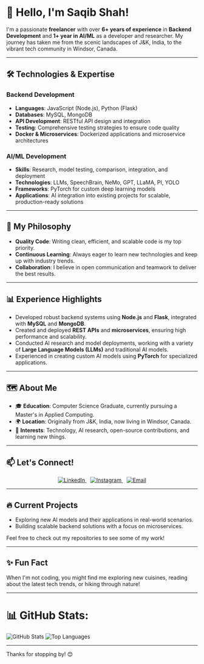 # 👋 Hello, I'm Saqib Shah!

I'm a passionate **freelancer** with over **6+ years of experience** in **Backend Development** and **1+ year in AI/ML** as a developer and researcher. My journey has taken me from the scenic landscapes of J&K, India, to the vibrant tech community in Windsor, Canada.

---

## 🛠️ **Technologies & Expertise**

### **Backend Development**
- **Languages**: JavaScript (Node.js), Python (Flask)
- **Databases**: MySQL, MongoDB
- **API Development**: RESTful API design and integration
- **Testing**: Comprehensive testing strategies to ensure code quality
- **Docker & Microservices**: Dockerized applications and microservice architectures

### **AI/ML Development**
- **Skills**: Research, model testing, comparison, integration, and deployment
- **Technologies**: LLMs, SpeechBrain, NeMo, GPT, LLaMA, PI, YOLO
- **Frameworks**: PyTorch for custom deep learning models
- **Applications**: AI integration into existing projects for scalable, production-ready solutions

---

## 🌟 **My Philosophy**
- **Quality Code**: Writing clean, efficient, and scalable code is my top priority.
- **Continuous Learning**: Always eager to learn new technologies and keep up with industry trends.
- **Collaboration**: I believe in open communication and teamwork to deliver the best results.

---

## 📊 **Experience Highlights**

- Developed robust backend systems using **Node.js** and **Flask**, integrated with **MySQL** and **MongoDB**.
- Created and deployed **REST APIs** and **microservices**, ensuring high performance and scalability.
- Conducted AI research and model deployments, working with a variety of **Large Language Models (LLMs)** and traditional AI models.
- Experienced in creating custom AI models using **PyTorch** for specialized applications.

---

## 🗺️ **About Me**

- 🎓 **Education**: Computer Science Graduate, currently pursuing a Master's in Applied Computing.
- 🌍 **Location**: Originally from J&K, India, now living in Windsor, Canada.
- 🌱 **Interests**: Technology, AI research, open-source contributions, and learning new things.

---

## 📫 **Let's Connect!**

<div align="center">
  <a href="https://linkedin.com/in/msaqibshah001/" target="_blank" style="margin-right: 10px;">
    <img src="https://img.shields.io/badge/LinkedIn-0A66C2?style=for-the-badge&logo=linkedin&logoColor=white" alt="LinkedIn"/>
  </a>
  <a href="https://www.instagram.com/saqibshah03/" target="_blank" style="margin-right: 10px;">
    <img src="https://img.shields.io/badge/Instagram-E4405F?style=for-the-badge&logo=instagram&logoColor=white" alt="Instagram"/>
  </a>
  <a href="mailto:msaqibshah001@gmail.com" target="_blank">
    <img src="https://img.shields.io/badge/Email-D14836?style=for-the-badge&logo=gmail&logoColor=white" alt="Email"/>
  </a>
</div>


---

## 🔥 **Current Projects**
- Exploring new AI models and their applications in real-world scenarios.
- Building scalable backend solutions with a focus on microservices.

Feel free to check out my repositories to see some of my work!

---

## ✨ **Fun Fact**
When I'm not coding, you might find me exploring new cuisines, reading about the latest tech trends, or hiking through nature!


---

# 📊 GitHub Stats:
![GitHub Stats](https://github-readme-stats.vercel.app/api?username=yourusername&show_icons=true&theme=radical) 
![Top Languages](https://github-readme-stats.vercel.app/api/top-langs/?username=yourusername&layout=compact&theme=radical) 

---

Thanks for stopping by! 😊
